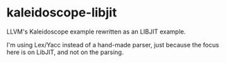 # kaleidoscope-libjit

LLVM's Kaleidoscope example rewritten as an LIBJIT example.

I'm using Lex/Yacc instead of a hand-made parser, just because the focus here is on LibJIT, and not on the parsing.

